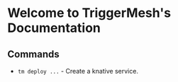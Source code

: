 # Welcome to TriggerMesh's Documentation


## Commands

* `tm deploy ...` - Create a knative service.
